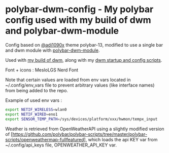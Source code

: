 # polybar-dwm-config - My polybar config used with my build of dwm and polybar-dwm-module

Config based on [@adi1090x](https://github.com/adi1090x/polybar-themes) theme polybar-13, modified to use
a single bar and dwm module with [polybar-dwm-module](https://github.com/mihirlad55/polybar-dwm-module).

Used with [my build of dwm](https://github.com/bullekeup/dwm), along with my [dwm startup and config scripts](https://github.com/bullekeup/dwm-config).

Font + icons : MesloLGS Nerd Font

Note that certain values are loaded from env vars located in ~/.config/env_vars file to prevent arbitrary values (like interface names) from being added to the repo.

Example of used env vars :

``` bash
export NETIF_WIRELESS=wlan0
export NETIF_WIRED=eno1
export SENSOR_TEMP_PATH=/sys/devices/platform/xxx/hwmon/tempx_input
```

Weather is retrieved from OpenWeatherAPI using a slightly modified version of [https://github.com/polybar/polybar-scripts/tree/master/polybar-scripts/openweathermap-fullfeatured], which loads the api KEY var from ~/.config/api_keys file, OPENWEATHER_API_KEY var.

